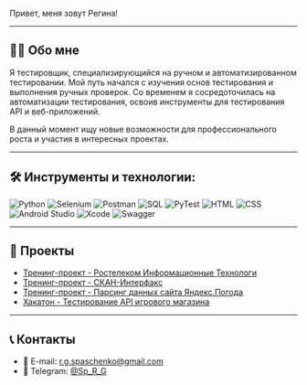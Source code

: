 Привет, меня зовут Регина!

---

## 🧑‍💻 Обо мне

Я тестировщик, специализирующийся на ручном и автоматизированном тестировании. Мой путь начался с изучения основ тестирования и выполнения ручных проверок. Со временем я сосредоточилась на автоматизации тестирования, освоив инструменты для тестирования API и веб-приложений.

В данный момент ищу новые возможности для профессионального роста и участия в интересных проектах.

---

## 🛠 Инструменты и технологии:

![Python](https://img.shields.io/badge/-Python-464646?style=flat-square&logo=python)
![Selenium](https://img.shields.io/badge/-Selenium-464646?style=flat-square&logo=selenium)
![Postman](https://img.shields.io/badge/-Postman-464646?style=flat-square&logo=postman)
![SQL](https://img.shields.io/badge/-SQL-464646?style=flat-square&logo=postgresql)
![PyTest](https://img.shields.io/badge/-PyTest-464646?style=flat-square&logo=pytest)
![HTML](https://img.shields.io/badge/-HTML-464646?style=flat-square&logo=html5)
![CSS](https://img.shields.io/badge/-CSS-464646?style=flat-square&logo=css3)
![Android Studio](https://img.shields.io/badge/-Android_Studio-464646?style=flat-square&logo=android)
![Xcode](https://img.shields.io/badge/-Xcode-464646?style=flat-square&logo=xcode)
![Swagger](https://img.shields.io/badge/-Swagger-464646?style=flat-square&logo=swagger)

---

## 🚀 Проекты
- [Тренинг-проект - Ростелеком Информационные Технологи](https://github.com/SpaRegina/Rostelecom.git)
- [Тренинг-проект - СКАН-Интерфакс](https://github.com/SpaRegina/Scan_interfax.git)
- [Тренинг-проект - Парсинг данных сайта Яндекс.Погода](https://github.com/SpaRegina/Yandex.Weather-website-data-parser.git)
- [Хакатон - Тестирование API игрового магазина](https://github.com/SpaRegina/Bug_Hunters.git)

---

## 📞 Контакты

- 📧 E-mail: r.g.spaschenko@gmail.com
- 📱 Telegram: [@Sp_R_G](https://t.me/Sp_R_G)

